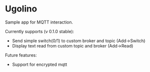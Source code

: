 # Ugolino
Sample app for MQTT interaction.

Currently supports (v 0.1.0 stable):
* Send simple switch(0/1) to custom broker and topic (Add->Switch)
* Display text read from custom topic and broker (Add->Read)

Future features:
* Support for encrypted mqtt

